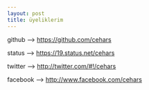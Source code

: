 ```yaml
---
layout: post
title: üyeliklerim
---
```


<p>github --> <a href="https://github.com/cehars">https://github.com/cehars</a></p>
<p>status --> <a href="https://19.status.net/cehars">https://19.status.net/cehars</a></p>
<p>twitter --> <a href="http://twitter.com/#!/cehars">http://twitter.com/#!/cehars</a></p>
<p>facebook --> <a href="http://www.facebook.com/cehars">http://www.facebook.com/cehars</a></p>
